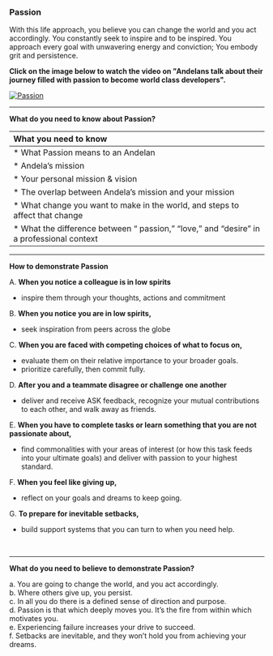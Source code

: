 ### **Passion**

With this life approach, you believe you can change the world and you act accordingly. You constantly seek to inspire and to be inspired. You approach every goal with unwavering energy and conviction; You embody grit and persistence.


**Click on the image below to watch the video on "Andelans talk about their journey filled with passion to become world class developers".**

[![Passion](http://img.youtube.com/vi/vDac9JyqWCQ/0.jpg)](http://www.youtube.com/watch?v=vDac9JyqWCQ "Passion")

-----

**What do you need to know about Passion?**

| What you need to know   | 
|:---------|
| * What Passion means to an Andelan|
| * Andela’s mission|
| * Your personal mission & vision|
| * The overlap between Andela’s mission and your mission|
| * What change you want to make in the world, and steps to affect that change|
| * What the difference between “ passion,” “love,” and “desire” in a professional context|

-----

**How to demonstrate Passion**

A. **When you notice a colleague is in low spirits** 
- inspire them through your thoughts, actions and commitment

B. **When you notice you are in low spirits,**
- seek inspiration from peers across the globe

C. **When you are faced with competing choices of what to focus on,**
- evaluate them on their relative importance to your broader goals.
- prioritize carefully, then commit fully.

D. **After you and a teammate disagree or challenge one another**
- deliver and receive ASK feedback, recognize your mutual contributions to each other, and walk away as friends.

E. **When you have to complete tasks or learn something that you are not passionate about,**
- find commonalities with your areas of interest (or how this task feeds into your ultimate goals) and deliver with passion to your highest standard.

F. **When you feel like giving up,**
- reflect on your goals and dreams to keep going.

G. **To prepare for inevitable setbacks,**
- build support systems that you can turn to when you need help.

<br />

-------

**What do you need to believe to demonstrate Passion?**

a. You are going to change the world, and you act accordingly. <br />
b. Where others give up, you persist. <br />
c. In all you do there is a defined sense of direction and purpose. <br />
d. Passion is that which deeply moves you. It’s the fire from within which motivates you. <br />
e. Experiencing failure increases your drive to succeed. <br />
f. Setbacks are inevitable, and they won’t hold you from achieving your dreams. <br />



